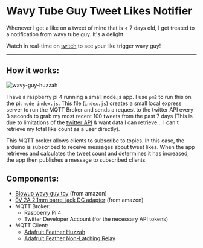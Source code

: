 # Wavy Tube Guy Tweet Likes Notifier

Whenever I get a like on a tweet of mine that is < 7 days old, I get treated to a notification from wavy tube guy. It's a delight. 

Watch in real-time on [twitch](https://twitch.tv/stephaniecodes) to see your like trigger wavy guy! 

----

## How it works:

![wavy-guy-huzzah](https://user-images.githubusercontent.com/9959680/138496337-ffde8cdf-fbd3-4d50-8150-1eb3c2a0361a.png)

I have a raspberry pi 4 running a small node.js app. I use `pm2` to run this on the pi: `node index.js`. This file (`index.js`) creates a small local express server to run the MQTT Broker and sends a request to the twitter API every 3 seconds to grab my most recent 100 tweets from the past 7 days (This is due to limitations of the [twitter API](https://developer.twitter.com/en/docs/twitter-api/v1/tweets/search/api-reference/get-search-tweets) & want data I can retrieve... I can't retrieve my total like count as a user directly).

This MQTT broker allows clients to subscribe to topics. In this case, the arduino is subscribed to receive messages about tweet likes. When the app retrieves and calculates the tweet count and determines it has increased, the app then publishes a message to subscribed clients. 

## Components:
- [Blowup wavy guy toy](https://www.amazon.de/dp/0762462876) (from amazon)
- [9V 2A 2.1mm barrel jack DC adapter](https://www.amazon.de/dp/B07NSMYZXS) (from amazon)
- MQTT Broker:
  - Raspberry Pi 4
  - Twitter Developer Account (for the necessary API tokens)
- MQTT Client:
  - [Adafruit Feather Huzzah](https://www.adafruit.com/product/2821)
  - [Adafruit Feather Non-Latching Relay](https://www.adafruit.com/product/2895)


## 
